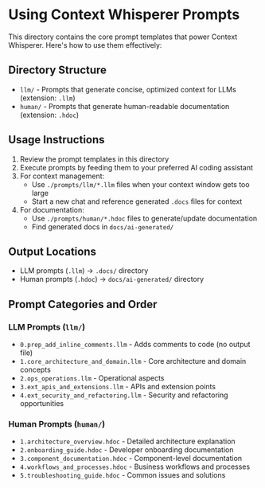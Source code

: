 # Using Context Whisperer Prompts

This directory contains the core prompt templates that power Context Whisperer. Here's how to use them effectively:

## Directory Structure

- `llm/` - Prompts that generate concise, optimized context for LLMs (extension: `.llm`)
- `human/` - Prompts that generate human-readable documentation (extension: `.hdoc`)

## Usage Instructions

1. Review the prompt templates in this directory
2. Execute prompts by feeding them to your preferred AI coding assistant
3. For context management:
   - Use `./prompts/llm/*.llm` files when your context window gets too large
   - Start a new chat and reference generated `.docs` files for context
4. For documentation:
   - Use `./prompts/human/*.hdoc` files to generate/update documentation
   - Find generated docs in `docs/ai-generated/`

## Output Locations

- LLM prompts (`.llm`) → `.docs/` directory
- Human prompts (`.hdoc`) → `docs/ai-generated/` directory

## Prompt Categories and Order

### LLM Prompts (`llm/`)
- `0.prep_add_inline_comments.llm` - Adds comments to code (no output file)
- `1.core_architecture_and_domain.llm` - Core architecture and domain concepts
- `2.ops_operations.llm` - Operational aspects
- `3.ext_apis_and_extensions.llm` - APIs and extension points
- `4.ext_security_and_refactoring.llm` - Security and refactoring opportunities

### Human Prompts (`human/`)
- `1.architecture_overview.hdoc` - Detailed architecture explanation
- `2.onboarding_guide.hdoc` - Developer onboarding documentation
- `3.component_documentation.hdoc` - Component-level documentation
- `4.workflows_and_processes.hdoc` - Business workflows and processes
- `5.troubleshooting_guide.hdoc` - Common issues and solutions 